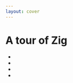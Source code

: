 ```yaml
---
layout: cover
---
```

<h1>
A <span class="color:zig">tour</span> of Zig <ZigLogo />
</h1>

- <Anchor href="https://zig-tour.vercel.app/" text="https://zig-tour.vercel.app/" />
- <Anchor href="https://github.com/jackdbd/zig-tour" text="https://github.com/jackdbd/zig-tour" />
- <Anchor href="https://raw.githubusercontent.com/jackdbd/zig-tour/main/assets/zig-tour.pdf" text="https://raw.githubusercontent.com/jackdbd/zig-tour/main/assets/zig-tour.pdf" />
- <Anchor href="https://github.com/jackdbd/zig-demos" text="https://github.com/jackdbd/zig-demos" />

<!--
In this presentation we will talk about:
1. Features that Zig has.
1. Features that Zig decides to leave out of the language, and why.
1. How to do memory management in Zig.
1. How to do error handling in Zig.
1. How to integrate Zig in existing projects.

Finally, we will show  few snippets of Zig code and discuss how to learn/practice this language.
-->
